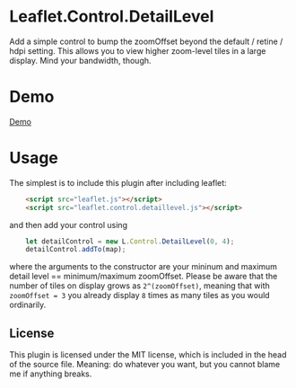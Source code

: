 # Leaflet.Control.DetailLevel
Add a simple control to bump the zoomOffset beyond the default / retine / hdpi setting. This allows you to view higher zoom-level tiles in a large display. Mind your bandwidth, though.

# Demo
[Demo](https://htmlpreview.github.io/?https://github.com/valkenburg/Leaflet.Control.DetailLevel/blob/master/demo.html)

# Usage
The simplest is to include this plugin after including leaflet:

```html
    <script src="leaflet.js"></script>
    <script src="leaflet.control.detaillevel.js"></script>
```

and then add your control using
```javascript
    let detailControl = new L.Control.DetailLevel(0, 4);
    detailControl.addTo(map);
```

where the  arguments to the constructor are your mininum and maximum detail level == minimum/maximum zoomOffset. Please be aware that the number of tiles on display grows as `2^(zoomOffset)`, meaning that with `zoomOffset = 3` you already display `8` times as many tiles as you would ordinarily.

## License

This plugin is licensed under the MIT license, which is included in the head of the source file. Meaning: do whatever you want, but you cannot blame me if anything breaks.

